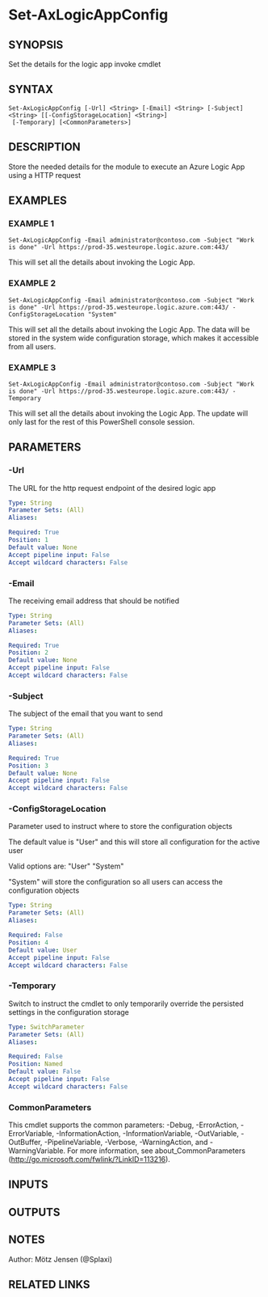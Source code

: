 ﻿---
external help file: ax2012.tools-help.xml
Module Name: ax2012.tools
online version:
schema: 2.0.0
---

# Set-AxLogicAppConfig

## SYNOPSIS
Set the details for the logic app invoke cmdlet

## SYNTAX

```
Set-AxLogicAppConfig [-Url] <String> [-Email] <String> [-Subject] <String> [[-ConfigStorageLocation] <String>]
 [-Temporary] [<CommonParameters>]
```

## DESCRIPTION
Store the needed details for the module to execute an Azure Logic App using a HTTP request

## EXAMPLES

### EXAMPLE 1
```
Set-AxLogicAppConfig -Email administrator@contoso.com -Subject "Work is done" -Url https://prod-35.westeurope.logic.azure.com:443/
```

This will set all the details about invoking the Logic App.

### EXAMPLE 2
```
Set-AxLogicAppConfig -Email administrator@contoso.com -Subject "Work is done" -Url https://prod-35.westeurope.logic.azure.com:443/ -ConfigStorageLocation "System"
```

This will set all the details about invoking the Logic App.
The data will be stored in the system wide configuration storage, which makes it accessible from all users.

### EXAMPLE 3
```
Set-AxLogicAppConfig -Email administrator@contoso.com -Subject "Work is done" -Url https://prod-35.westeurope.logic.azure.com:443/ -Temporary
```

This will set all the details about invoking the Logic App.
The update will only last for the rest of this PowerShell console session.

## PARAMETERS

### -Url
The URL for the http request endpoint of the desired logic app

```yaml
Type: String
Parameter Sets: (All)
Aliases:

Required: True
Position: 1
Default value: None
Accept pipeline input: False
Accept wildcard characters: False
```

### -Email
The receiving email address that should be notified

```yaml
Type: String
Parameter Sets: (All)
Aliases:

Required: True
Position: 2
Default value: None
Accept pipeline input: False
Accept wildcard characters: False
```

### -Subject
The subject of the email that you want to send

```yaml
Type: String
Parameter Sets: (All)
Aliases:

Required: True
Position: 3
Default value: None
Accept pipeline input: False
Accept wildcard characters: False
```

### -ConfigStorageLocation
Parameter used to instruct where to store the configuration objects

The default value is "User" and this will store all configuration for the active user

Valid options are:
"User"
"System"

"System" will store the configuration so all users can access the configuration objects

```yaml
Type: String
Parameter Sets: (All)
Aliases:

Required: False
Position: 4
Default value: User
Accept pipeline input: False
Accept wildcard characters: False
```

### -Temporary
Switch to instruct the cmdlet to only temporarily override the persisted settings in the configuration storage

```yaml
Type: SwitchParameter
Parameter Sets: (All)
Aliases:

Required: False
Position: Named
Default value: False
Accept pipeline input: False
Accept wildcard characters: False
```

### CommonParameters
This cmdlet supports the common parameters: -Debug, -ErrorAction, -ErrorVariable, -InformationAction, -InformationVariable, -OutVariable, -OutBuffer, -PipelineVariable, -Verbose, -WarningAction, and -WarningVariable.
For more information, see about_CommonParameters (http://go.microsoft.com/fwlink/?LinkID=113216).

## INPUTS

## OUTPUTS

## NOTES
Author: Mötz Jensen (@Splaxi)

## RELATED LINKS
